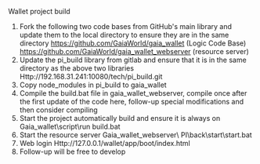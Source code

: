 Wallet project build

1. Fork the following two code bases from GitHub's main library and update them to the local directory to ensure they are in the same directory
https://github.com/GaiaWorld/gaia_wallet (Logic Code Base)
https://github.com/GaiaWorld/gaia_wallet_webserver (resource server)
2. Update the pi_build library from gitlab and ensure that it is in the same directory as the above two libraries
Http://192.168.31.241:10080/tech/pi_build.git
3. Copy node_modules in pi_build to gaia_wallet
4. Compile the build.bat file in gaia_wallet_webserver, compile once after the first update of the code here, follow-up special modifications and then consider compiling
5. Start the project automatically build and ensure it is always on
Gaia_wallet\script\run build.bat
6. Start the resource server
Gaia_wallet_webserver\ PI\back\start\start.bat
7. Web login
Http://127.0.0.1/wallet/app/boot/index.html
8. Follow-up will be free to develop